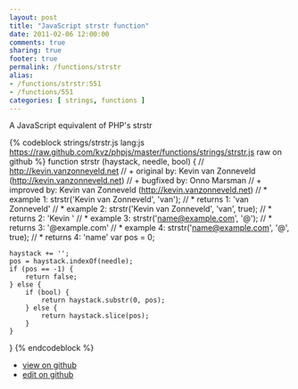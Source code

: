 ```yaml
---
layout: post
title: "JavaScript strstr function"
date: 2011-02-06 12:00:00
comments: true
sharing: true
footer: true
permalink: /functions/strstr
alias:
- /functions/strstr:551
- /functions/551
categories: [ strings, functions ]
---
```

A JavaScript equivalent of PHP's strstr
<!-- more -->
{% codeblock strings/strstr.js lang:js https://raw.github.com/kvz/phpjs/master/functions/strings/strstr.js raw on github %}
function strstr (haystack, needle, bool) {
    // http://kevin.vanzonneveld.net
    // +   original by: Kevin van Zonneveld (http://kevin.vanzonneveld.net)
    // +   bugfixed by: Onno Marsman
    // +   improved by: Kevin van Zonneveld (http://kevin.vanzonneveld.net)
    // *     example 1: strstr('Kevin van Zonneveld', 'van');
    // *     returns 1: 'van Zonneveld'
    // *     example 2: strstr('Kevin van Zonneveld', 'van', true);
    // *     returns 2: 'Kevin '
    // *     example 3: strstr('name@example.com', '@');
    // *     returns 3: '@example.com'
    // *     example 4: strstr('name@example.com', '@', true);
    // *     returns 4: 'name'
    var pos = 0;

    haystack += '';
    pos = haystack.indexOf(needle);
    if (pos == -1) {
        return false;
    } else {
        if (bool) {
            return haystack.substr(0, pos);
        } else {
            return haystack.slice(pos);
        }
    }
}
{% endcodeblock %}
<ul>
 <li><a href="https://github.com/kvz/phpjs/blob/master/functions/strings/strstr.js">view on github</a></li>
 <li><a href="https://github.com/kvz/phpjs/edit/master/functions/strings/strstr.js">edit on github</a></li>
</ul>
